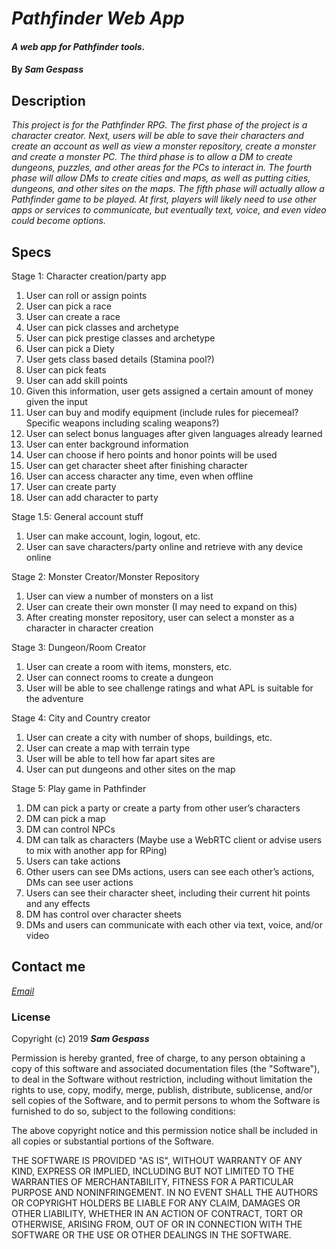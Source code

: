 # _Pathfinder Web App_

#### _A web app for Pathfinder tools._

#### By _**Sam Gespass**_

## Description

_This project is for the Pathfinder RPG. The first phase of the project is a character creator. Next, users will be able to save their characters and create an account as well as view a monster repository, create a monster and create a monster PC. The third phase is to allow a DM to create dungeons, puzzles, and other areas for the PCs to interact in. The fourth phase will allow DMs to create cities and maps, as well as putting cities, dungeons, and other sites on the maps. The fifth phase will actually allow a Pathfinder game to be played. At first, players will likely need to use other apps or services to communicate, but eventually text, voice, and even video could become options._

## Specs

Stage 1: Character creation/party app

1. User can roll or assign points
2. User can pick a race
3. User can create a race
4. User can pick classes and archetype
5. User can pick prestige classes and archetype
5. User can pick a Diety
6. User gets class based details (Stamina pool?)
6. User can pick feats
7. User can add skill points
7. Given this information, user gets assigned a certain amount of money given the input
8. User can buy and modify equipment (include rules for piecemeal? Specific weapons including scaling weapons?)
9. User can select bonus languages after given languages already learned
9. User can enter background information
10. User can choose if hero points and honor points will be used
10. User can get character sheet after finishing character
11. User can access character any time, even when offline
12. User can create party
13. User can add character to party

Stage 1.5: General account stuff

1. User can make account, login, logout, etc.
2. User can save characters/party online and retrieve with any device online

Stage 2: Monster Creator/Monster Repository

1. User can view a number of monsters on a list
2. User can create their own monster (I may need to expand on this)
3. After creating monster repository, user can select a monster as a character in character creation

Stage 3: Dungeon/Room Creator

1. User can create a room with items, monsters, etc.
2. User can connect rooms to create a dungeon
3. User will be able to see challenge ratings and what APL is suitable for the adventure

Stage 4: City and Country creator

1. User can create a city with number of shops, buildings, etc.
2. User can create a map with terrain type
3. User will be able to tell how far apart sites are
4. User can put dungeons and other sites on the map

Stage 5: Play game in Pathfinder

1. DM can pick a party or create a party from other user’s characters
2. DM can pick a map
3. DM can control NPCs
4. DM can talk as characters (Maybe use a WebRTC client or advise users to mix with another app for RPing)
5. Users can take actions
5. Other users can see DMs actions, users can see each other’s actions, DMs can see user actions
6. Users can see their character sheet, including their current hit points and any effects
7. DM has control over character sheets
8. DMs and users can communicate with each other via text, voice, and/or video

## Contact me

_[Email](mailto:darth.toad@gmail.com)_

### License

Copyright (c) 2019 ****_Sam Gespass_****

Permission is hereby granted, free of charge, to any person obtaining a copy of this software and associated documentation files (the "Software"), to deal in the Software without restriction, including without limitation the rights to use, copy, modify, merge, publish, distribute, sublicense, and/or sell copies of the Software, and to permit persons to whom the Software is furnished to do so, subject to the following conditions:

The above copyright notice and this permission notice shall be included in all copies or substantial portions of the Software.

THE SOFTWARE IS PROVIDED "AS IS", WITHOUT WARRANTY OF ANY KIND, EXPRESS OR IMPLIED, INCLUDING BUT NOT LIMITED TO THE WARRANTIES OF MERCHANTABILITY, FITNESS FOR A PARTICULAR PURPOSE AND NONINFRINGEMENT. IN NO EVENT SHALL THE AUTHORS OR COPYRIGHT HOLDERS BE LIABLE FOR ANY CLAIM, DAMAGES OR OTHER LIABILITY, WHETHER IN AN ACTION OF CONTRACT, TORT OR OTHERWISE, ARISING FROM, OUT OF OR IN CONNECTION WITH THE SOFTWARE OR THE USE OR OTHER DEALINGS IN THE SOFTWARE.